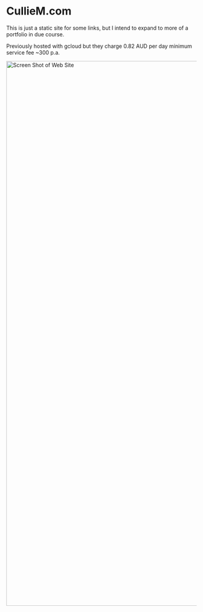 # CullieM.com

This is just a static site for some links, but I intend to expand to more of a portfolio in due course.
  
Previously hosted with gcloud but they charge 0.82 AUD per day minimum service fee ~300 p.a.

<img width="1440" alt="Screen Shot of Web Site" src="https://user-images.githubusercontent.com/80604874/138069948-7fcd64b4-f5f1-43e9-937b-3791c81a7604.png">
